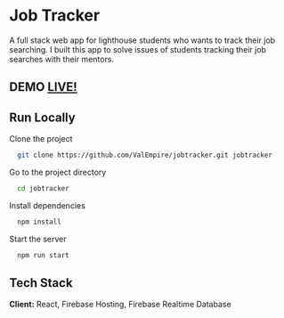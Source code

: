 # Job Tracker

A full stack web app for lighthouse students who wants to track their job searching. I built this app to solve issues of students tracking their job searches with their mentors.

## DEMO **[LIVE!](https://jobtracker-682cb.web.app/)**

## Run Locally

Clone the project

```bash
  git clone https://github.com/ValEmpire/jobtracker.git jobtracker
```

Go to the project directory

```bash
  cd jobtracker
```

Install dependencies

```bash
  npm install
```

Start the server

```bash
  npm run start
```

## Tech Stack

**Client:** React, Firebase Hosting, Firebase Realtime Database
